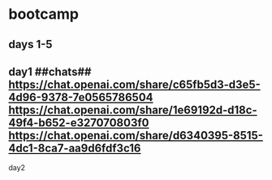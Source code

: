 # bootcamp
days 1-5
----------
day1
##chats##
https://chat.openai.com/share/c65fb5d3-d3e5-4d96-9378-7e0565786504
https://chat.openai.com/share/1e69192d-d18c-49f4-b652-e327070803f0
https://chat.openai.com/share/d6340395-8515-4dc1-8ca7-aa9d6fdf3c16
----------
day2

